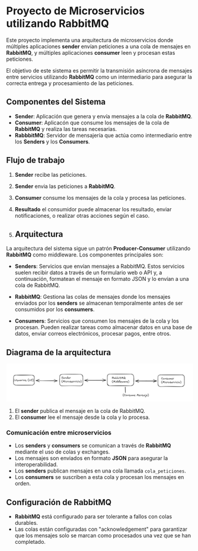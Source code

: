 # Proyecto de Microservicios utilizando RabbitMQ

Este proyecto implementa una arquitectura de microservicios donde múltiples aplicaciones **sender** envían peticiones a una 
cola de mensajes en **RabbitMQ**, y múltiples aplicaciones **consumer** leen y procesan estas peticiones.

El objetivo de este sistema es permitir la transmisión asíncrona de mensajes entre servicios utilizando **RabbitMQ** 
como un intermediario para asegurar la correcta entrega y procesamiento de las peticiones.

## Componentes del Sistema
- **Sender**: Aplicación que genera y envía mensajes a la cola de **RabbitMQ**.
- **Consumer**: Aplicacón que consume los mensajes de la cola de **RabbitMQ** y realiza las tareas necesarias.
- **RabbbitMQ**: Servidor de mensajería que actúa como intermediario entre los **Senders** y los **Consumers**.

## Flujo de trabajo
1. **Sender** recibe las peticiones.
2. **Sender** envia las peticiones a **RabbitMQ**.
3. **Consumer** consume los mensajes de la cola y procesa las peticiones.
4. **Resultado** el consumidor puede almacenar los resultado, enviar notificaciones, o realizar otras acciones según el caso.

5. ## Arquitectura

La arquitectura del sistema sigue un patrón **Producer-Consumer** utilizando **RabbitMQ** como middleware. Los componentes principales son:

- **Senders**: Servicios que envían mensajes a RabbitMQ. Estos servicios suelen recibir datos a través de un formulario web o API y, a continuación, formatean el mensaje en formato JSON y lo envían a una cola de RabbitMQ.
  
- **RabbitMQ**: Gestiona las colas de mensajes donde los mensajes enviados por los **senders** se almacenan temporalmente antes de ser consumidos por los **consumers**.

- **Consumers**: Servicios que consumen los mensajes de la cola y los procesan. Pueden realizar tareas como almacenar datos en una base de datos, enviar correos electrónicos, procesar pagos, entre otros.

## Diagrama de la arquitectura

![Diagrama de Arquitectura](images/arquitectura-microservicios.png)

1. El **sender** publica el mensaje en la cola de RabbitMQ.
2. El **consumer** lee el mensaje desde la cola y lo procesa.

### Comunicación entre microservicios

- Los **senders** y **consumers** se comunican a través de **RabbitMQ** mediante el uso de colas y exchanges.
- Los mensajes son enviados en formato **JSON** para asegurar la interoperabilidad.
- Los **senders** publican mensajes en una cola llamada `cola_peticiones`.
- Los **consumers** se suscriben a esta cola y procesan los mensajes en orden.

## Configuración de RabbitMQ

- **RabbitMQ** está configurado para ser tolerante a fallos con colas durables.
- Las colas están configuradas con "acknowledgement" para garantizar que los mensajes solo se marcan como procesados una vez que se han completado.

